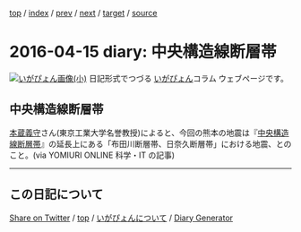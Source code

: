 [top](../index.html) 
 / [index](index.html) 
 / [prev](ig160407.html) 
 / [next](ig160417.html) 
 / [target](https://igapyon.github.io/diary/2016/ig160415.html) 
 / [source](https://github.com/igapyon/diary/blob/gh-pages/2016/ig160415.html.src.md) 

2016-04-15 diary: 中央構造線断層帯
=====================================================================================================
[![いがぴょん画像(小)](https://igapyon.github.io/diary/images/iga200306s.jpg "いがぴょん")](https://igapyon.github.io/diary/memo/memoigapyon.html) 日記形式でつづる [いがぴょん](https://igapyon.github.io/diary/memo/memoigapyon.html)コラム ウェブページです。

## 中央構造線断層帯

[本蔵義守](https://ja.wikipedia.org/wiki/%E6%9C%AC%E8%94%B5%E7%BE%A9%E5%AE%88)さん(東京工業大学名誉教授)によると、今回の熊本の地震は『[中央構造線断層帯](http://www.nishida-s.com/main/categ3/mtl-nagano/)』の延長上にある「布田川断層帯、日奈久断層帯」における地震、とのこと。(via YOMIURI ONLINE 科学・IT の記事)


----------------------------------------------------------------------------------------------------

## この日記について

[Share on Twitter](https://twitter.com/intent/tweet?hashtags=igapyon%2Cdiary%2C%E3%81%84%E3%81%8C%E3%81%B4%E3%82%87%E3%82%93&text=%E4%B8%AD%E5%A4%AE%E6%A7%8B%E9%80%A0%E7%B7%9A%E6%96%AD%E5%B1%A4%E5%B8%AF&url=https%3A%2F%2Figapyon.github.io%2Fdiary%2F2016%2Fig160415.html) / [top](../index.html) / [いがぴょんについて](https://igapyon.github.io/diary/memo/memoigapyon.html) / [Diary Generator](https://github.com/igapyon/igapyonv3)
